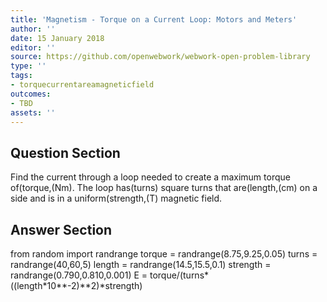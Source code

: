 ```yaml
---
title: 'Magnetism - Torque on a Current Loop: Motors and Meters'
author: ''
date: 15 January 2018
editor: ''
source: https://github.com/openwebwork/webwork-open-problem-library
type: ''
tags:
- torquecurrentareamagneticfield
outcomes:
- TBD
assets: ''
---
```


## Question Section 

Find the current through a loop needed to create a maximum torque of(torque,(Nm). The loop has(turns) square turns that are(length,(cm) on a side and is in a uniform(strength,(T) magnetic field.



## Answer Section

from random import randrange
torque = randrange(8.75,9.25,0.05)
turns = randrange(40,60,5)
length = randrange(14.5,15.5,0.1)
strength = randrange(0.790,0.810,0.001)
E = torque/(turns*((length*10**-2)**2)*strength)
